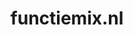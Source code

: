 ---
layout: post
title:  "functiemix.nl"
internal_url:  "/dutchgov/functiemix.nl.html"
categories: dutchgov
---